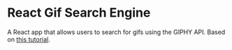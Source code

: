 # React Gif Search Engine #
A React app that allows users to search for gifs using the GIPHY API. Based on [this tutorial](https://tighten.co/blog/react-101-building-a-gif-search-engine).